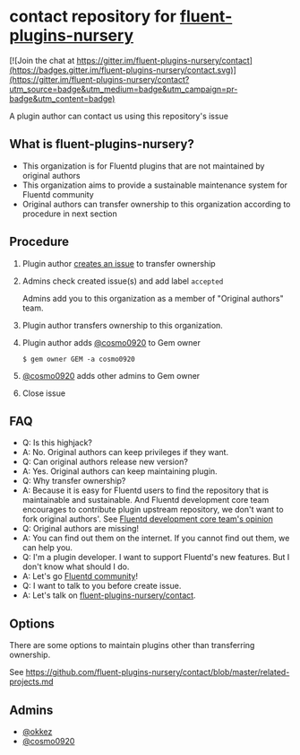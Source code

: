 # contact repository for [fluent-plugins-nursery](https://github.com/fluent-plugins-nursery)

[![Join the chat at https://gitter.im/fluent-plugins-nursery/contact](https://badges.gitter.im/fluent-plugins-nursery/contact.svg)](https://gitter.im/fluent-plugins-nursery/contact?utm_source=badge&utm_medium=badge&utm_campaign=pr-badge&utm_content=badge)

A plugin author can contact us using this repository's issue

## What is fluent-plugins-nursery?

* This organization is for Fluentd plugins that are not maintained by original authors
* This organization aims to provide a sustainable maintenance system for Fluentd community
* Original authors can transfer ownership to this organization according to procedure in next section

## Procedure

1. Plugin author [creates an issue](https://github.com/fluent-plugins-nursery/contact/issues/new) to transfer ownership

2. Admins check created issue(s) and add label `accepted`

    Admins add you to this organization as a member of "Original authors" team.

3. Plugin author transfers ownership to this organization.

4. Plugin author adds [@cosmo0920](https://github.com/cosmo0920) to Gem owner

    ```
    $ gem owner GEM -a cosmo0920
    ```

5. [@cosmo0920](https://github.com/cosmo0920/) adds other admins to Gem owner

6. Close issue

## FAQ

* Q: Is this highjack?
* A: No. Original authors can keep privileges if they want.
* Q: Can original authors release new version?
* A: Yes. Original authors can keep maintaining plugin.
* Q: Why transfer ownership?
* A: Because it is easy for Fluentd users to find the repository that is maintainable and sustainable.
     And Fluentd development core team encourages to contribute plugin upstream repository, we don't want to fork original authors'.
     See [Fluentd development core team's opinion](http://docs.fluentd.org/v0.12/articles/plugin-development#send-a-patch-or-fork)
* Q: Original authors are missing!
* A: You can find out them on the internet. If you cannot find out them, we can help you.
* Q: I'm a plugin developer. I want to support Fluentd's new features. But I don't know what should I do.
* A: Let's go [Fluentd community](http://www.fluentd.org/community)!
* Q: I want to talk to you before create issue.
* A: Let's talk on [fluent-plugins-nursery/contact](https://gitter.im/fluent-plugins-nursery/contact).

## Options

There are some options to maintain plugins other than transferring ownership.

See https://github.com/fluent-plugins-nursery/contact/blob/master/related-projects.md

## Admins

* [@okkez](https://github.com/okkez)
* [@cosmo0920](https://github.com/cosmo0920)
